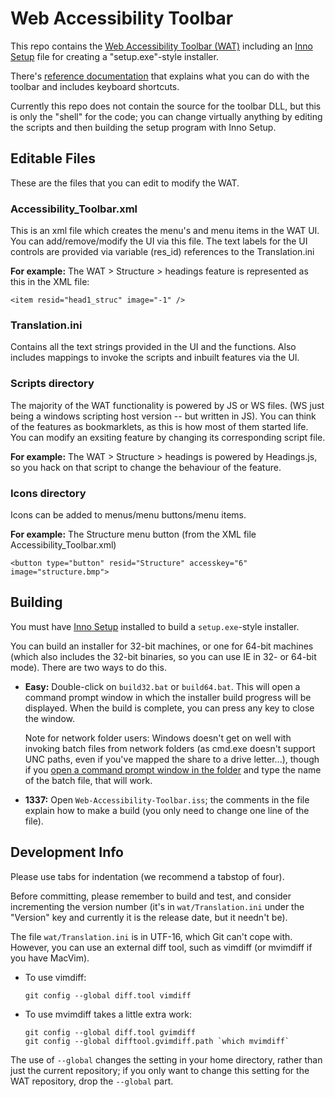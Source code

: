 Web Accessibility Toolbar
=========================

This repo contains the [Web Accessibility Toolbar
(WAT)](http://www.paciellogroup.com/resources/wat) including an [Inno
Setup](http://www.jrsoftware.org/isinfo.php) file for creating a
"setup.exe"-style installer.

There's [reference documentation](documentation.md) that explains what
you can do with the toolbar and includes keyboard shortcuts.

Currently this repo does not contain the source for the toolbar DLL, but
this is only the "shell" for the code; you can change virtually anything
by editing the scripts and then building the setup program with Inno
Setup.

Editable Files
--------------

These are the files that you can edit to modify the WAT.

### Accessibility\_Toolbar.xml

This is an xml file which creates the menu's and menu items in the WAT
UI. You can add/remove/modify the UI via this file. The text labels for
the UI controls are provided via variable (res\_id) references to the
Translation.ini

**For example:** The WAT \> Structure \> headings feature is represented
as this in the XML file:

``` {.xml}
<item resid="head1_struc" image="-1" />
```

### Translation.ini

Contains all the text strings provided in the UI and the functions. Also
includes mappings to invoke the scripts and inbuilt features via the UI.

### Scripts directory

The majority of the WAT functionality is powered by JS or WS files. (WS
just being a windows scripting host version -- but written in JS). You
can think of the features as bookmarklets, as this is how most of them
started life. You can modify an exsiting feature by changing its
corresponding script file.

**For example:** The WAT \> Structure \> headings is powered by
Headings.js, so you hack on that script to change the behaviour of the
feature.

### Icons directory

Icons can be added to menus/menu buttons/menu items.

**For example:** The Structure menu button (from the XML file
Accessibility\_Toolbar.xml)

``` {.xml}
<button type="button" resid="Structure" accesskey="6" image="structure.bmp">
```

Building
--------

You must have [Inno Setup](http://www.jrsoftware.org/isinfo.php)
installed to build a `setup.exe`-style installer.

You can build an installer for 32-bit machines, or one for 64-bit
machines (which also includes the 32-bit binaries, so you can use IE in
32- or 64-bit mode). There are two ways to do this.

-   **Easy:** Double-click on `build32.bat` or `build64.bat`. This will
    open a command prompt window in which the installer build progress
    will be displayed. When the build is complete, you can press any key
    to close the window.

    Note for network folder users: Windows doesn't get on well with
    invoking batch files from network folders (as cmd.exe doesn't
    support UNC paths, even if you've mapped the share to a drive
    letter...), though if you [open a command prompt window in the
    folder](http://stackoverflow.com/a/379804) and type the name of the
    batch file, that will work.

-   **1337:** Open `Web-Accessibility-Toolbar.iss`; the comments in the
    file explain how to make a build (you only need to change one line
    of the file).

Development Info
----------------

Please use tabs for indentation (we recommend a tabstop of four).

Before committing, please remember to build and test, and consider
incrementing the version number (it's in `wat/Translation.ini` under the
"Version" key and currently it is the release date, but it needn't be).

The file `wat/Translation.ini` is in UTF-16, which Git can't cope with.
However, you can use an external diff tool, such as vimdiff (or mvimdiff
if you have MacVim).

-   To use vimdiff:

        git config --global diff.tool vimdiff

-   To use mvimdiff takes a little extra work:

        git config --global diff.tool gvimdiff
        git config --global difftool.gvimdiff.path `which mvimdiff`

The use of `--global` changes the setting in your home directory, rather
than just the current repository; if you only want to change this
setting for the WAT repository, drop the `--global` part.

